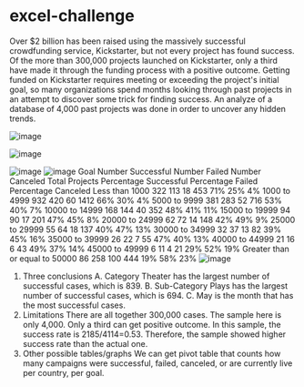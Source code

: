 # excel-challenge
Over $2 billion has been raised using the massively successful crowdfunding service, Kickstarter, but not every project has found success. Of the more than 300,000 projects launched on Kickstarter, only a third have made it through the funding process with a positive outcome.
Getting funded on Kickstarter requires meeting or exceeding the project's initial goal, so many organizations spend months looking through past projects in an attempt to discover some trick for finding success. An analyze of a database of 4,000 past projects was done in order to uncover any hidden trends.

![image](https://user-images.githubusercontent.com/79819331/119153579-5f445b80-ba1f-11eb-9666-a405f082ff63.png)

![image](https://user-images.githubusercontent.com/79819331/119153933-b0ece600-ba1f-11eb-99b0-5f9141670ab9.png)


![image](https://user-images.githubusercontent.com/79819331/119153987-be09d500-ba1f-11eb-8a7f-73de245ba73f.png)
![image](https://user-images.githubusercontent.com/79819331/119154070-d24dd200-ba1f-11eb-8b0e-b07b58ed473d.png)
Goal	Number Successful	Number Failed	Number Canceled	Total Projects	Percentage Successful	Percentage Failed	Percentage Canceled
Less than 1000	322	113	18	453	71%	25%	4%
1000 to 4999	932	420	60	1412	66%	30%	4%
5000 to 9999	381	283	52	716	53%	40%	7%
10000 to 14999	168	144	40	352	48%	41%	11%
15000 to 19999	94	90	17	201	47%	45%	8%
20000 to 24999	62	72	14	148	42%	49%	9%
25000 to 29999	55	64	18	137	40%	47%	13%
30000 to 34999	32	37	13	82	39%	45%	16%
35000 to 39999	26	22	7	55	47%	40%	13%
40000 to 44999	21	16	6	43	49%	37%	14%
45000 to 49999	6	11	4	21	29%	52%	19%
Greater than or equal to 50000	86	258	100	444	19%	58%	23%
![image](https://user-images.githubusercontent.com/79819331/119154114-dc6fd080-ba1f-11eb-9fff-b3633a4b3665.png)





1.	Three conclusions
A.	Category Theater has the largest number of successful cases, which is 839. 
B.	Sub-Category Plays has the largest number of successful cases, which is 694.
C.	May is the month that has the most successful cases.
2.	Limitations
There are all together 300,000 cases. The sample here is only 4,000. Only a third can get positive outcome. In this sample, the success rate is 2185/4114=0.53. Therefore, the sample showed higher success rate than the actual one.
3.	Other possible tables/graphs
We can get pivot table that counts how many campaigns were successful, failed, canceled, or are currently live per country, per goal.

